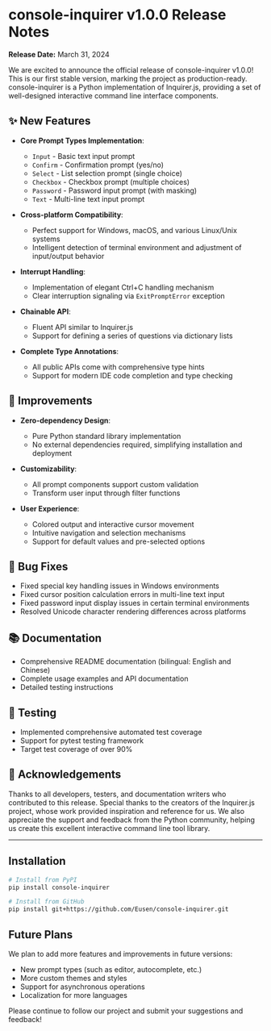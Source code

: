# console-inquirer v1.0.0 Release Notes

**Release Date:** March 31, 2024

We are excited to announce the official release of console-inquirer v1.0.0! This is our first stable version, marking the project as production-ready. console-inquirer is a Python implementation of Inquirer.js, providing a set of well-designed interactive command line interface components.

## ✨ New Features

- **Core Prompt Types Implementation**:
  - `Input` - Basic text input prompt
  - `Confirm` - Confirmation prompt (yes/no)
  - `Select` - List selection prompt (single choice)
  - `Checkbox` - Checkbox prompt (multiple choices)
  - `Password` - Password input prompt (with masking)
  - `Text` - Multi-line text input prompt

- **Cross-platform Compatibility**:
  - Perfect support for Windows, macOS, and various Linux/Unix systems
  - Intelligent detection of terminal environment and adjustment of input/output behavior

- **Interrupt Handling**:
  - Implementation of elegant Ctrl+C handling mechanism
  - Clear interruption signaling via `ExitPromptError` exception

- **Chainable API**:
  - Fluent API similar to Inquirer.js
  - Support for defining a series of questions via dictionary lists

- **Complete Type Annotations**:
  - All public APIs come with comprehensive type hints
  - Support for modern IDE code completion and type checking

## 🔧 Improvements

- **Zero-dependency Design**:
  - Pure Python standard library implementation
  - No external dependencies required, simplifying installation and deployment

- **Customizability**:
  - All prompt components support custom validation
  - Transform user input through filter functions

- **User Experience**:
  - Colored output and interactive cursor movement
  - Intuitive navigation and selection mechanisms
  - Support for default values and pre-selected options

## 🐛 Bug Fixes

- Fixed special key handling issues in Windows environments
- Fixed cursor position calculation errors in multi-line text input
- Fixed password input display issues in certain terminal environments
- Resolved Unicode character rendering differences across platforms

## 📚 Documentation

- Comprehensive README documentation (bilingual: English and Chinese)
- Complete usage examples and API documentation
- Detailed testing instructions

## 🧪 Testing

- Implemented comprehensive automated test coverage
- Support for pytest testing framework
- Target test coverage of over 90%

## 💖 Acknowledgements

Thanks to all developers, testers, and documentation writers who contributed to this release. Special thanks to the creators of the Inquirer.js project, whose work provided inspiration and reference for us. We also appreciate the support and feedback from the Python community, helping us create this excellent interactive command line tool library.

---

## Installation

```bash
# Install from PyPI
pip install console-inquirer

# Install from GitHub
pip install git+https://github.com/Eusen/console-inquirer.git
```

## Future Plans

We plan to add more features and improvements in future versions:

- New prompt types (such as editor, autocomplete, etc.)
- More custom themes and styles
- Support for asynchronous operations
- Localization for more languages

Please continue to follow our project and submit your suggestions and feedback! 